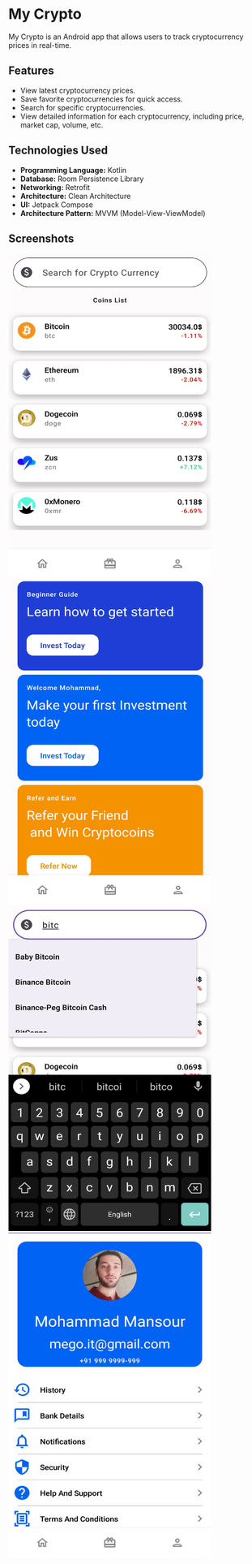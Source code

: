 # My Crypto

My Crypto is an Android app that allows users to track cryptocurrency prices in real-time.

## Features

- View latest cryptocurrency prices.
- Save favorite cryptocurrencies for quick access.
- Search for specific cryptocurrencies.
- View detailed information for each cryptocurrency, including price, market cap, volume, etc.

## Technologies Used

- **Programming Language:** Kotlin
- **Database:** Room Persistence Library
- **Networking:** Retrofit
- **Architecture:** Clean Architecture
- **UI:** Jetpack Compose
- **Architecture Pattern:** MVVM (Model-View-ViewModel)

## Screenshots
<img src="https://github.com/mego-90/MyCrypto_Compose/blob/master/app/screenshots/Screenshot_Home.jpg" alt="Alt text" width="400" height="640">
<img src="https://github.com/mego-90/MyCrypto_Compose/blob/master/app/screenshots/Screenshot_Rewards.jpg" alt="Alt text" width="400" height="640">
<img src="https://github.com/mego-90/MyCrypto_Compose/blob/master/app/screenshots/Screenshot_Search.jpg" alt="Alt text" width="400" height="640">
<img src="https://github.com/mego-90/MyCrypto_Compose/blob/master/app/screenshots/Screenshot_Settings.jpg" alt="Alt text" width="400" height="640">
